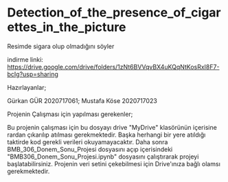 # Detection_of_the_presence_of_cigarettes_in_the_picture
Resimde sigara olup olmadığını söyler

indirme linki:
https://drive.google.com/drive/folders/1zNt6BVVqvBX4uKQqNtKosRxI8F7-bcIg?usp=sharing

Hazırlayanlar;

Gürkan GÜR 2020717061; Mustafa Köse 2020717023

Projenin Çalışması için yapılması gerekenler;

Bu projenin çalışması için bu dosyayı drive "MyDrive" klasörünün içerisine rardan çıkarılıp atılması gerekmektedir.
Başka herhangi bir yere atıldığı taktirde kod gerekli verileri okuyamayacaktır. 
Daha sonra BMB_306_Donem_Sonu_Projesi dosyasını açıp içerisindeki "BMB306_Donem_Sonu_Projesi.ipynb" dosyasını çalıştırarak projeyi başlatabilirsiniz.
Projenin veri setini çekebilmesi için Drive'ınıza bağlı olamsı gerekmektedir.

